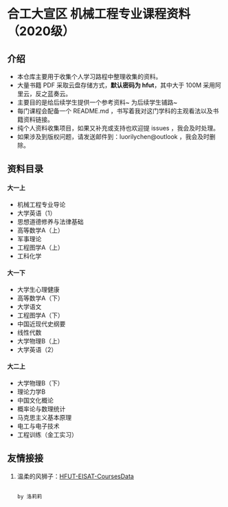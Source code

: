 # 合工大宣区 机械工程专业课程资料（2020级）

## 介绍

- 本仓库主要用于收集个人学习路程中整理收集的资料。
- 大量书籍 PDF 采取云盘存储方式，**默认密码为 hfut**，其中大于 100M 采用阿里云，反之蓝奏云。
- 主要目的是给后续学生提供一个参考资料~ 为后续学生铺路~
- 每门课程会配备一个 README.md ，书写着我对这门学科的主观看法以及书籍资料链接。
- 纯个人资料收集项目，如果又补充或支持也欢迎提 issues ，我会及时处理。
- 如果涉及到版权问题，请发送邮件到：luorilychen@outlook ，我会及时删除。

## 资料目录

#### 大一上

- 机械工程专业导论
- 大学英语（1）
- 思想道德修养与法律基础
- 高等数学A（上）
- 军事理论
- 工程图学A（上）
- 工科化学

#### 大一下

- 大学生心理健康
- 高等数学A（下）
- 大学语文
- 工程图学A（下）
- 中国近现代史纲要
- 线性代数
- 大学物理B（上）
- 大学英语（2）

#### 大二上

- 大学物理B（下）
- 理论力学B
- 中国文化概论
- 概率论与数理统计
- 马克思主义基本原理
- 电工与电子技术
- 工程训练（金工实习）

## 友情接接

1. 温柔的风狮子：[HFUT-EISAT-CoursesData](https://github.com/sunshineclover/HFUT-EISAT-CoursesData)

																																	        by 洛莉莉


